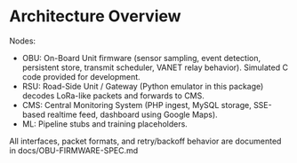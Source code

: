 # Architecture Overview

Nodes:
- OBU: On-Board Unit firmware (sensor sampling, event detection, persistent store, transmit scheduler, VANET relay behavior). Simulated C code provided for development.
- RSU: Road-Side Unit / Gateway (Python emulator in this package) decodes LoRa-like packets and forwards to CMS.
- CMS: Central Monitoring System (PHP ingest, MySQL storage, SSE-based realtime feed, dashboard using Google Maps).
- ML: Pipeline stubs and training placeholders.

All interfaces, packet formats, and retry/backoff behavior are documented in docs/OBU-FIRMWARE-SPEC.md
